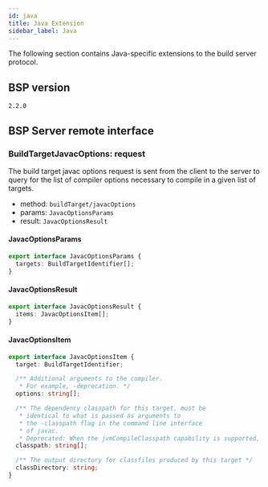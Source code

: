```yaml
---
id: java
title: Java Extension
sidebar_label: Java
---
```


The following section contains Java-specific extensions to the build server
protocol.

## BSP version
`2.2.0`

## BSP Server remote interface

### BuildTargetJavacOptions: request

The build target javac options request is sent from the client to the server to
query for the list of compiler options necessary to compile in a given list of
targets.

- method: `buildTarget/javacOptions`
- params: `JavacOptionsParams`
- result: `JavacOptionsResult`

#### JavacOptionsParams


```ts
export interface JavacOptionsParams {
  targets: BuildTargetIdentifier[];
}
```

#### JavacOptionsResult


```ts
export interface JavacOptionsResult {
  items: JavacOptionsItem[];
}
```

#### JavacOptionsItem


```ts
export interface JavacOptionsItem {
  target: BuildTargetIdentifier;

  /** Additional arguments to the compiler.
   * For example, -deprecation. */
  options: string[];

  /** The dependency classpath for this target, must be
   * identical to what is passed as arguments to
   * the -classpath flag in the command line interface
   * of javac.
   * Deprecated: When the jvmCompileClasspath capability is supported, this might be empty and the buildTarget/jvmCompileClasspath endpoint should be used instead. */
  classpath: string[];

  /** The output directory for classfiles produced by this target */
  classDirectory: string;
}
```

